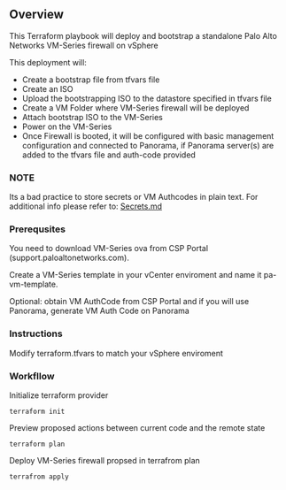 ## Overview
This Terraform playbook will deploy and bootstrap a standalone Palo Alto Networks VM-Series firewall on vSphere

This deployment will:
- Create a bootstrap file from tfvars file
- Create an ISO
- Upload the bootstrapping ISO to the datastore specified in tfvars file
- Create a VM Folder where VM-Series firewall will be deployed
- Attach bootstrap ISO to the VM-Series
- Power on the VM-Series
- Once Firewall is booted, it will be configured with basic management configuration and connected to Panorama, if Panorama server(s) are added to the tfvars file and auth-code provided

### NOTE 
Its a bad practice to store secrets or VM Authcodes in plain text. For additional info please refer to: [Secrets.md](https://github.com/kzoran/pan-os-terraform/blob/main/secrets.md)

### Prerequsites

You need to download VM-Series ova from CSP Portal (support.paloaltonetworks.com).

Create a VM-Series template in your vCenter enviroment and name it pa-vm-template. 

Optional: obtain VM AuthCode from CSP Portal and if you will use Panorama, generate  VM Auth Code on Panorama


### Instructions


Modify terraform.tfvars to match your vSphere enviroment



### Workfllow

Initialize terraform provider
```
terraform init
```

Preview proposed actions between current code and the remote state
```
terraform plan
```

Deploy VM-Series firewall propsed in terrafrom plan
```
terrafrom apply
```
